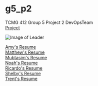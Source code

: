 
# g5_p2
TCMG 412 Group 5 Project 2
DevOpsTeam 
<br>
[Project](https://noahwoinicki.github.io/g5_p2/)


![Image of Leader](https://github.com/noahwoinicki/g5_p2/blob/master/leader.JPG?raw=true)



[Amy's Resume](AmyResume.txt)
<br>
[Matthew's Resume](MatthewResume.txt)
<br>
[Mubtasim's Resume](MubtasimResume.txt)
<br>
[Noah's Resume](NoahResume.txt)
<br>
[Ricardo's Resume](RicardoResume.txt)
<br>
[Shelby's Resume](ShelbyResume.txt)
<br>
[Trent's Resume](TrentResume.txt)



